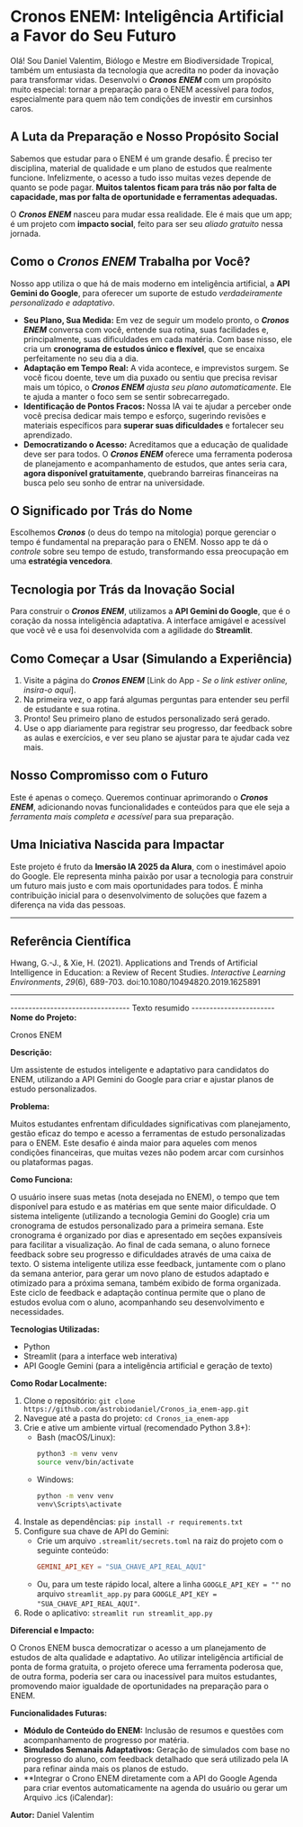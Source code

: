 # Cronos ENEM: Inteligência Artificial a Favor do Seu Futuro

Olá! Sou Daniel Valentim, Biólogo e Mestre em Biodiversidade Tropical, também um entusiasta da tecnologia que acredita no poder da inovação para transformar vidas. Desenvolvi o **_Cronos ENEM_** com um propósito muito especial: tornar a preparação para o ENEM acessível para *todos*, especialmente para quem não tem condições de investir em cursinhos caros.

## A Luta da Preparação e Nosso Propósito Social

Sabemos que estudar para o ENEM é um grande desafio. É preciso ter disciplina, material de qualidade e um plano de estudos que realmente funcione. Infelizmente, o acesso a tudo isso muitas vezes depende de quanto se pode pagar. **Muitos talentos ficam para trás não por falta de capacidade, mas por falta de oportunidade e ferramentas adequadas.**

O **_Cronos ENEM_** nasceu para mudar essa realidade. Ele é mais que um app; é um projeto com **impacto social**, feito para ser seu *aliado gratuito* nessa jornada.

## Como o **_Cronos ENEM_** Trabalha por Você?

Nosso app utiliza o que há de mais moderno em inteligência artificial, a **API Gemini do Google**, para oferecer um suporte de estudo *verdadeiramente personalizado e adaptativo*.

* **Seu Plano, Sua Medida:** Em vez de seguir um modelo pronto, o **_Cronos ENEM_** conversa com você, entende sua rotina, suas facilidades e, principalmente, suas dificuldades em cada matéria. Com base nisso, ele cria um **cronograma de estudos único e flexível**, que se encaixa perfeitamente no seu dia a dia.
* **Adaptação em Tempo Real:** A vida acontece, e imprevistos surgem. Se você ficou doente, teve um dia puxado ou sentiu que precisa revisar mais um tópico, o **_Cronos ENEM_** *ajusta seu plano automaticamente*. Ele te ajuda a manter o foco sem se sentir sobrecarregado.
* **Identificação de Pontos Fracos:** Nossa IA vai te ajudar a perceber onde você precisa dedicar mais tempo e esforço, sugerindo revisões e materiais específicos para **superar suas dificuldades** e fortalecer seu aprendizado.
* **Democratizando o Acesso:** Acreditamos que a educação de qualidade deve ser para todos. O **_Cronos ENEM_** oferece uma ferramenta poderosa de planejamento e acompanhamento de estudos, que antes seria cara, **agora disponível gratuitamente**, quebrando barreiras financeiras na busca pelo seu sonho de entrar na universidade.

## O Significado por Trás do Nome

Escolhemos **_Cronos_** (o deus do tempo na mitologia) porque gerenciar o tempo é fundamental na preparação para o ENEM. Nosso app te dá o *controle* sobre seu tempo de estudo, transformando essa preocupação em uma **estratégia vencedora**.

## Tecnologia por Trás da Inovação Social

Para construir o **_Cronos ENEM_**, utilizamos a **API Gemini do Google**, que é o coração da nossa inteligência adaptativa. A interface amigável e acessível que você vê e usa foi desenvolvida com a agilidade do **Streamlit**.

## Como Começar a Usar (Simulando a Experiência)

1.  Visite a página do **_Cronos ENEM_** [Link do App - *Se o link estiver online, insira-o aqui*].
2.  Na primeira vez, o app fará algumas perguntas para entender seu perfil de estudante e sua rotina.
3.  Pronto! Seu primeiro plano de estudos personalizado será gerado.
4.  Use o app diariamente para registrar seu progresso, dar feedback sobre as aulas e exercícios, e ver seu plano se ajustar para te ajudar cada vez mais.

## Nosso Compromisso com o Futuro

Este é apenas o começo. Queremos continuar aprimorando o **_Cronos ENEM_**, adicionando novas funcionalidades e conteúdos para que ele seja a *ferramenta mais completa e acessível* para sua preparação.

## Uma Iniciativa Nascida para Impactar

Este projeto é fruto da **Imersão IA 2025 da Alura**, com o inestimável apoio do Google. Ele representa minha paixão por usar a tecnologia para construir um futuro mais justo e com mais oportunidades para todos. É minha contribuição inicial para o desenvolvimento de soluções que fazem a diferença na vida das pessoas.

---

## Referência Científica

Hwang, G.-J., & Xie, H. (2021). Applications and Trends of Artificial Intelligence in Education: a Review of Recent Studies. *Interactive Learning Environments*, *29*(6), 689-703. doi:10.1080/10494820.2019.1625891

---
--------------------------------- Texto resumido -----------------------
**Nome do Projeto:** 

Cronos ENEM

**Descrição:** 

Um assistente de estudos inteligente e adaptativo para candidatos do ENEM, utilizando a API Gemini do Google para criar e ajustar planos de estudo personalizados.

**Problema:** 

Muitos estudantes enfrentam dificuldades significativas com planejamento, gestão eficaz do tempo e acesso a ferramentas de estudo personalizadas para o ENEM. Este desafio é ainda maior para aqueles com menos condições financeiras, que muitas vezes não podem arcar com cursinhos ou plataformas pagas.

**Como Funciona:**

O usuário insere suas metas (nota desejada no ENEM), o tempo que tem disponível para estudo e as matérias em que sente maior dificuldade.
O sistema inteligente (utilizando a tecnologia Gemini do Google) cria um cronograma de estudos personalizado para a primeira semana. Este cronograma é organizado por dias e apresentado em seções expansíveis para facilitar a visualização.
Ao final de cada semana, o aluno fornece feedback sobre seu progresso e dificuldades através de uma caixa de texto.
O sistema inteligente utiliza esse feedback, juntamente com o plano da semana anterior, para gerar um novo plano de estudos adaptado e otimizado para a próxima semana, também exibido de forma organizada.
Este ciclo de feedback e adaptação contínua permite que o plano de estudos evolua com o aluno, acompanhando seu desenvolvimento e necessidades.

**Tecnologias Utilizadas:**

  * Python
  * Streamlit (para a interface web interativa)
  * API Google Gemini (para a inteligência artificial e geração de texto)

**Como Rodar Localmente:**

1.  Clone o repositório: `git clone https://github.com/astrobiodaniel/Cronos_ia_enem-app.git`
2.  Navegue até a pasta do projeto: `cd Cronos_ia_enem-app`
3.  Crie e ative um ambiente virtual (recomendado Python 3.8+):
      * Bash (macOS/Linux):
        ```bash
        python3 -m venv venv
        source venv/bin/activate
        ```
      * Windows:
        ```bash
        python -m venv venv
        venv\Scripts\activate
        ```
4.  Instale as dependências: `pip install -r requirements.txt`
5.  Configure sua chave de API do Gemini:
      * Crie um arquivo `.streamlit/secrets.toml` na raiz do projeto com o seguinte conteúdo:
        ```toml
        GEMINI_API_KEY = "SUA_CHAVE_API_REAL_AQUI"
        ```
      * Ou, para um teste rápido local, altere a linha `GOOGLE_API_KEY = ""` no arquivo `streamlit_app.py` para `GOOGLE_API_KEY = "SUA_CHAVE_API_REAL_AQUI"`. 
6.  Rode o aplicativo: `streamlit run streamlit_app.py`

**Diferencial e Impacto:**

O Cronos ENEM busca democratizar o acesso a um planejamento de estudos de alta qualidade e adaptativo. Ao utilizar inteligência artificial de ponta de forma gratuita, o projeto oferece uma ferramenta poderosa que, de outra forma, poderia ser cara ou inacessível para muitos estudantes, promovendo maior igualdade de oportunidades na preparação para o ENEM.

**Funcionalidades Futuras:**

  * **Módulo de Conteúdo do ENEM:** Inclusão de resumos e questões com acompanhamento de progresso por matéria.
  * **Simulados Semanais Adaptativos:** Geração de simulados com base no progresso do aluno, com feedback detalhado que será utilizado pela IA para refinar ainda mais os planos de estudo.
  * **Integrar o Crono ENEM diretamente com a API do Google Agenda para criar eventos automaticamente na agenda do usuário ou gerar um Arquivo .ics (iCalendar):

**Autor:** 
Daniel Valentim
